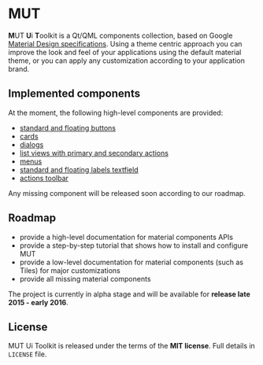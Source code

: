 # MUT

**M**UT **U**i **T**oolkit is a Qt/QML components collection, based on Google [Material Design specifications][1].
Using a theme centric approach you can improve the look and feel of your applications using the default material theme, or
you can apply any customization according to your application brand.

[1]: http://www.google.it/design/spec/material-design/introduction.html

## Implemented components

At the moment, the following high-level components are provided:

* [standard and floating buttons][2]
* [cards][3]
* [dialogs][4]
* [list views with primary and secondary actions][5]
* [menus][6]
* [standard and floating labels textfield][7]
* [actions toolbar][8]

Any missing component will be released soon according to our roadmap.

[2]: http://www.google.it/design/spec/components/buttons.html
[3]: http://www.google.it/design/spec/components/cards.html
[4]: http://www.google.it/design/spec/components/dialogs.html
[5]: http://www.google.it/design/spec/components/lists.html
[6]: http://www.google.it/design/spec/components/menus.html
[7]: http://www.google.it/design/spec/components/text-fields.html
[8]: http://www.google.it/design/spec/components/toolbars.html

## Roadmap

* provide a high-level documentation for material components APIs
* provide a step-by-step tutorial that shows how to install and configure MUT
* provide a low-level documentation for material components (such as Tiles) for major customizations
* provide all missing material components

The project is currently in alpha stage and will be available for **release late 2015 - early 2016**.

## License

MUT Ui Toolkit is released under the terms of the **MIT license**. Full details in `LICENSE` file.
